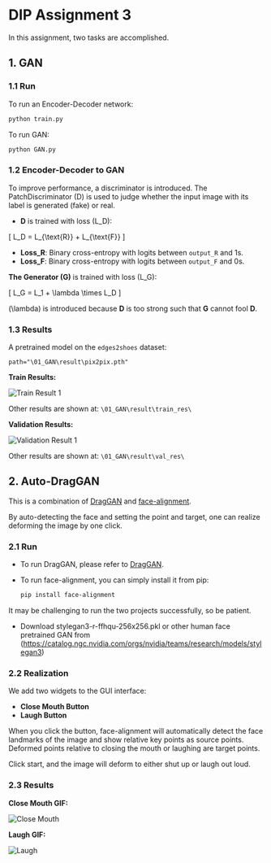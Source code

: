 # DIP Assignment 3

In this assignment, two tasks are accomplished.

## 1. GAN

### 1.1 Run

To run an Encoder-Decoder network:
```bash
python train.py
```

To run GAN:
```bash
python GAN.py
```

### 1.2 Encoder-Decoder to GAN

To improve performance, a discriminator is introduced. The PatchDiscriminator (D) is used to judge whether the input image with its label is generated (fake) or real.

- **D** is trained with loss \(L_D\):

\[
L_D = L_{\text{R}} + L_{\text{F}}
\]

- **Loss_R**: Binary cross-entropy with logits between `output_R` and 1s.
- **Loss_F**: Binary cross-entropy with logits between `output_F` and 0s.

**The Generator (G)** is trained with loss \(L_G\):

\[
L_G = L_1 + \lambda \times L_D
\]

\(\lambda\) is introduced because **D** is too strong such that **G** cannot fool **D**.


### 1.3 Results

A pretrained model on the `edges2shoes` dataset:

```
path="\01_GAN\result\pix2pix.pth"
```

**Train Results:**

![Train Result 1](\01_GAN\result\train_res\result_1.png)

Other results are shown at: `\01_GAN\result\train_res\`

**Validation Results:**

![Validation Result 1](\01_GAN\result\val_res\result_1.png)

Other results are shown at: `\01_GAN\result\val_res\`

## 2. Auto-DragGAN

This is a combination of [DragGAN](https://github.com/XingangPan/DragGAN) and [face-alignment](https://github.com/1adrianb/face-alignment).

By auto-detecting the face and setting the point and target, one can realize deforming the image by one click.

### 2.1 Run

- To run DragGAN, please refer to [DragGAN](https://github.com/XingangPan/DragGAN).
- To run face-alignment, you can simply install it from pip:

  ```bash
  pip install face-alignment
  ```

It may be challenging to run the two projects successfully, so be patient.

- Download stylegan3-r-ffhqu-256x256.pkl or other human face pretrained GAN from (https://catalog.ngc.nvidia.com/orgs/nvidia/teams/research/models/stylegan3)

### 2.2 Realization

We add two widgets to the GUI interface:

- **Close Mouth Button**
- **Laugh Button**

When you click the button, face-alignment will automatically detect the face landmarks of the image and show relative key points as source points. Deformed points relative to closing the mouth or laughing are target points.

Click start, and the image will deform to either shut up or laugh out loud.

### 2.3 Results

**Close Mouth GIF:**

![Close Mouth](02_DragGAN/res_demo/close.gif)

**Laugh GIF:**

![Laugh](02_DragGAN/res_demo/laugh.gif)
